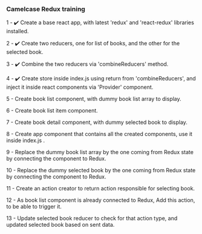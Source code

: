 ### Camelcase Redux training
1 - :heavy_check_mark: Create a base react app, with latest 'redux' and 'react-redux' libraries installed.

2 - :heavy_check_mark: Create two reducers, one for list of books, and the other for the selected book.

3 - :heavy_check_mark: Combine the two reducers via 'combineReducers' method.

4 - :heavy_check_mark: Create store inside index.js using return from 'combineReducers', and inject it inside react components via 'Provider' component.

5 - Create book list component, with dummy book list array to display.

6 - Create book list item component.

7 - Create book detail component, with dummy selected book to display.

8 - Create app component that contains all the created components, use it inside index.js .

9 - Replace the dummy book list array by the one coming from Redux state by connecting the component to Redux.

10 - Replace the dummy selected book by the one coming from Redux state by connecting the component to Redux.

11 - Create an action creator to return action responsible for selecting book.

12 - As book list component is already connected to Redux, Add this action, to be able to trigger it.

13 - Update selected book reducer to check for that action type, and updated selected book based on sent data.